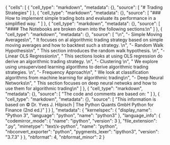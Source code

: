 {
 "cells": [
  {
   "cell_type": "markdown",
   "metadata": {},
   "source": [
    "# Trading Strategies"
   ]
  },
  {
   "cell_type": "markdown",
   "metadata": {},
   "source": [
    "### How to implement simple trading bots and evaluate its performance in a simplified way. "
   ]
  },
  {
   "cell_type": "markdown",
   "metadata": {},
   "source": [
    "#### The Notebooks are broken down into the following sections:\n"
   ]
  },
  {
   "cell_type": "markdown",
   "metadata": {},
   "source": [
    "\n",
    "- Simple Moving Averages\n",
    "    It focuses on al algorithmic trading strategy based on simple moving averages and how to backtest such a strategy. \n",
    "- Random Walk Hypothesis\n",
    "    This section introduces the random walk hypothesis. \n",
    "- Linear OLS Regression\n",
    "    This sections looks at using OLS regression do derive an algorithmic trading strategy. \n",
    "- Clustering \n",
    "    We explore using unsupervised learning algorithms to derive algorithmic trading strategies. \n",
    "- Frequency Approach\n",
    "    We look at classification algorithms from machine learning for algorithmic trading\n",
    "- Deep Neural Networks\n",
    "    This section focuses on deep neural netwoks and how to use them for algorithmic trading\n"
   ]
  },
  {
   "cell_type": "markdown",
   "metadata": {},
   "source": [
    "The code and comments are based on: "
   ]
  },
  {
   "cell_type": "markdown",
   "metadata": {},
   "source": [
    "This information is based on © Dr. Yves J. Hilpisch | The Python Quants GmbH Python for Finance (2nd ed.)"
   ]
  }
 ],
 "metadata": {
  "kernelspec": {
   "display_name": "Python 3",
   "language": "python",
   "name": "python3"
  },
  "language_info": {
   "codemirror_mode": {
    "name": "ipython",
    "version": 3
   },
   "file_extension": ".py",
   "mimetype": "text/x-python",
   "name": "python",
   "nbconvert_exporter": "python",
   "pygments_lexer": "ipython3",
   "version": "3.7.3"
  }
 },
 "nbformat": 4,
 "nbformat_minor": 2
}
